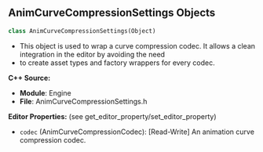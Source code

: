 ## AnimCurveCompressionSettings Objects

```python
class AnimCurveCompressionSettings(Object)
```

* This object is used to wrap a curve compression codec. It allows a clean integration in the editor by avoiding the need
* to create asset types and factory wrappers for every codec.

**C++ Source:**

- **Module**: Engine
- **File**: AnimCurveCompressionSettings.h

**Editor Properties:** (see get_editor_property/set_editor_property)

- ``codec`` (AnimCurveCompressionCodec):  [Read-Write] An animation curve compression codec.

<a id="unreal.AnimBoneCompressionSettings"></a>